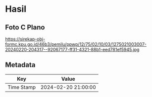 # Hasil

## Foto C Plano

https://sirekap-obj-formc.kpu.go.id/46b3/pemilu/ppwp/12/75/02/10/03/1275021003007-20240220-204317--92067177-ff31-4321-88b1-eed781ef5945.jpg


## Metadata

| Key        | Value               |
| ---------- | ------------------- |
| Time Stamp | 2024-02-20 21:00:00 |



